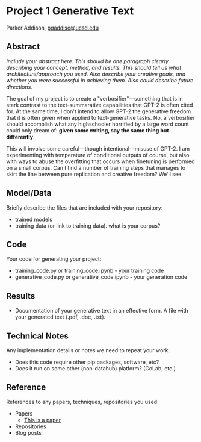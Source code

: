# Project 1 Generative Text

Parker Addison, pgaddiso@ucsd.edu

## Abstract

*Include your abstract here. This should be one paragraph clearly describing your concept, method, and results. This should tell us what architecture/approach you used. Also describe your creative goals, and whether you were successful in achieving them. Also could describe future directions.*

The goal of my project is to create a "verbosifier"—something that is in stark contrast to the text-summarative capabilities that GPT-2 is often cited for.  At the same time, I don't intend to allow GPT-2 the generative freedom that it is often given when applied to text-generative tasks.  No, a verbosifier should accomplish what any highschooler horrified by a large word count could only dream of: **given some writing, say the same thing but differently**.

This will involve some careful—though intentional—misuse of GPT-2.  I am experimenting with temperature of conditional outputs of course, but also with ways to abuse the overfitting that occurs when finetuning is performed on a small corpus.  Can I find a number of training steps that manages to skirt the line between pure replication and creative freedom?  We'll see.

## Model/Data

Briefly describe the files that are included with your repository:
- trained models
- training data (or link to training data). what is your corpus?

## Code

Your code for generating your project:
- training_code.py or training_code.ipynb - your training code
- generative_code.py or generative_code.ipynb - your generation code

## Results

- Documentation of your generative text in an effective form. A file with your generated text (.pdf, .doc, .txt). 

## Technical Notes

Any implementation details or notes we need to repeat your work. 
- Does this code require other pip packages, software, etc?
- Does it run on some other (non-datahub) platform? (CoLab, etc.)

## Reference

References to any papers, techniques, repositories you used:
- Papers
  - [This is a paper](this_is_the_link.pdf)
- Repositories
- Blog posts
